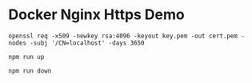 Docker Nginx Https Demo
========================

```
openssl req -x509 -newkey rsa:4096 -keyout key.pem -out cert.pem -nodes -subj '/CN=localhost' -days 3650
```

```
npm run up
```

```
npm run down
```

